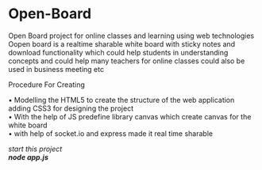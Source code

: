 # Open-Board
Open Board project for online classes and learning using web technologies 
Oopen board is a realtime sharable white board with sticky notes and download functionality 
which could help students in understanding concepts and could help many teachers for online classes
could also be used in business meeting etc 

Procedure For Creating 

•	Modelling the HTML5 to create the structure of the web application adding CSS3 for designing the project <br>
•	With the help of JS predefine library canvas which create canvas for the white board <br>
• with help of socket.io and express made it real time sharable <br>

<i> start this project <i> <br>
<b>node app.js<b>
